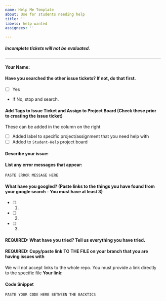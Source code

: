 ```yaml
---
name: Help Me Template
about: Use for students needing help
title: ''
labels: help wanted
assignees: ''

---
```


##### _Incomplete tickets will not be evaluated._
---
#### Your Name:

#### Have you searched the other issue tickets? If not, do that first. 
- [ ] Yes
- If No, stop and search.

#### Add Tags to Issue Ticket and Assign to Project Board (Check these prior to creating the issue ticket)
These can be added in the column on the right
- [ ] Added label to specific project/assignment that you need help with
- [ ] Added to `Student-Help` project board

#### Describe your issue:
>>

#### List any error messages that appear:
```
PASTE ERROR MESSAGE HERE
```

#### What have you googled? (Paste links to the things you have found from your google search - You must have at least 3)
- [ ] 1. 
- [ ] 2. 
- [ ] 3. 

#### REQUIRED: What have you tried? Tell us everything you have tried. 
>>

#### REQUIRED: Copy/paste link TO THE FILE on your branch that you are having issues with
We will not accept links to the whole repo. You must provide a link directly to the specific file
**Your link:**

#### Code Snippet

```
PASTE YOUR CODE HERE BETWEEN THE BACKTICS
```
